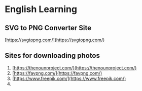 # English Learning

## SVG to PNG Converter Site

[https://svgtopng.com/](https://svgtopng.com/)

  

## Sites for downloading photos

1. [https://thenounproject.com/](https://thenounproject.com/)
2. [https://favpng.com/](https://favpng.com/)
3. [https://www.freepik.com/](https://www.freepik.com/)
4.